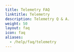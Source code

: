 ```yaml
---
title: Telemetry FAQ
linktitle: Telemetry
description: Telemetry Q & A.
weight: 50
layout: faq
icon: faq
aliases:
  - /help/faq/telemetry
---
```


